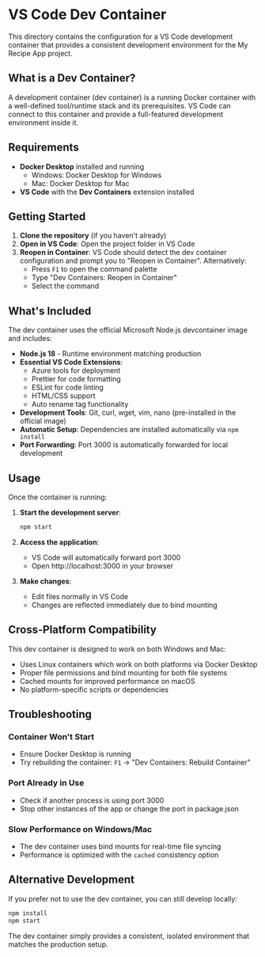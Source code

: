 # VS Code Dev Container

This directory contains the configuration for a VS Code development container that provides a consistent development environment for the My Recipe App project.

## What is a Dev Container?

A development container (dev container) is a running Docker container with a well-defined tool/runtime stack and its prerequisites. VS Code can connect to this container and provide a full-featured development environment inside it.

## Requirements

- **Docker Desktop** installed and running
  - Windows: Docker Desktop for Windows
  - Mac: Docker Desktop for Mac
- **VS Code** with the **Dev Containers** extension installed

## Getting Started

1. **Clone the repository** (if you haven't already)
2. **Open in VS Code**: Open the project folder in VS Code
3. **Reopen in Container**: VS Code should detect the dev container configuration and prompt you to "Reopen in Container". Alternatively:
   - Press `F1` to open the command palette
   - Type "Dev Containers: Reopen in Container"
   - Select the command

## What's Included

The dev container uses the official Microsoft Node.js devcontainer image and includes:

- **Node.js 18** - Runtime environment matching production
- **Essential VS Code Extensions**:
  - Azure tools for deployment
  - Prettier for code formatting
  - ESLint for code linting
  - HTML/CSS support
  - Auto rename tag functionality
- **Development Tools**: Git, curl, wget, vim, nano (pre-installed in the official image)
- **Automatic Setup**: Dependencies are installed automatically via `npm install`
- **Port Forwarding**: Port 3000 is automatically forwarded for local development

## Usage

Once the container is running:

1. **Start the development server**:
   ```bash
   npm start
   ```

2. **Access the application**: 
   - VS Code will automatically forward port 3000
   - Open http://localhost:3000 in your browser

3. **Make changes**: 
   - Edit files normally in VS Code
   - Changes are reflected immediately due to bind mounting

## Cross-Platform Compatibility

This dev container is designed to work on both Windows and Mac:

- Uses Linux containers which work on both platforms via Docker Desktop
- Proper file permissions and bind mounting for both file systems
- Cached mounts for improved performance on macOS
- No platform-specific scripts or dependencies

## Troubleshooting

### Container Won't Start
- Ensure Docker Desktop is running
- Try rebuilding the container: `F1` → "Dev Containers: Rebuild Container"

### Port Already in Use
- Check if another process is using port 3000
- Stop other instances of the app or change the port in package.json

### Slow Performance on Windows/Mac
- The dev container uses bind mounts for real-time file syncing
- Performance is optimized with the `cached` consistency option

## Alternative Development

If you prefer not to use the dev container, you can still develop locally:

```bash
npm install
npm start
```

The dev container simply provides a consistent, isolated environment that matches the production setup.